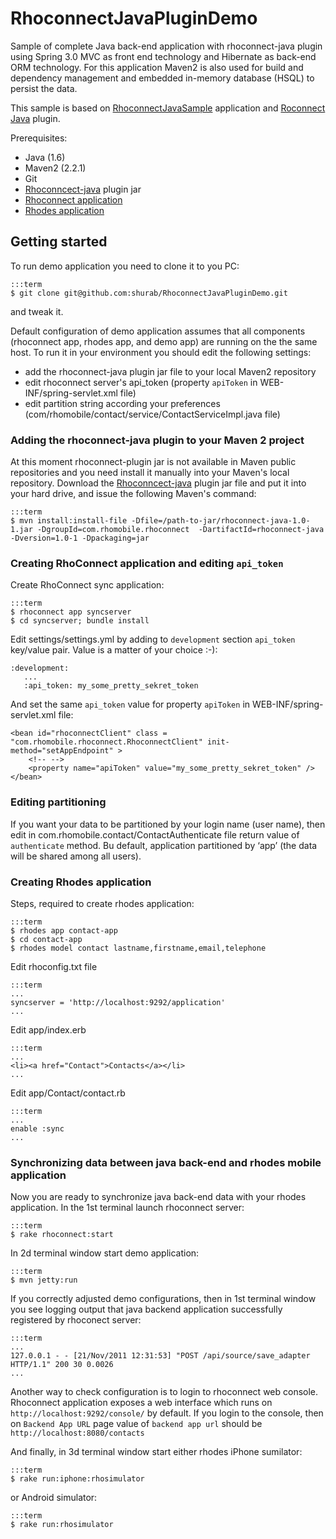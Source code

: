 RhoconnectJavaPluginDemo
===

Sample of complete Java back-end application with rhoconnect-java plugin using Spring 3.0 MVC as front end technology and Hibernate 
as back-end ORM technology. For this application Maven2 is also used for build and dependency management and 
embedded in-memory database (HSQL) to persist the data.
 
This sample is based on [RhoconnectJavaSample](https://github.com/shurab/RhoconnectJavaSample) application 
and  [Roconnect Java](https://github.com/rhomobile/rhoconnect-java) plugin.


Prerequisites:

* Java (1.6)
* Maven2 (2.2.1)
* Git
* [Rhoconncect-java](https://github.com/downloads/rhomobile/rhoconnect-java/rhoconnect-java-1.0-SNAPSHOT.jar) plugin jar
* [Rhoconnect application](http://docs.rhomobile.com/rhoconnect/tutorial)
* [Rhodes application](http://docs.rhomobile.com/rhodes/tutorial)

## Getting started

To run demo application you need to clone it to you PC:

    :::term 
    $ git clone git@github.com:shurab/RhoconnectJavaPluginDemo.git
    
and tweak it.
    
Default configuration of demo application assumes that all components (rhoconnect app, rhodes app, and demo app) are running on the the same host. 
To run it in your environment you should edit the following settings:

* add the rhoconnect-java plugin jar file to your local Maven2 repository 
* edit rhoconnect server's api_token (property `apiToken` in WEB-INF/spring-servlet.xml file)
* edit partition string according your preferences (com/rhomobile/contact/service/ContactServiceImpl.java file)

### Adding the rhoconnect-java plugin to your Maven 2 project

At this moment rhoconnect-plugin jar is not available in Maven public repositories and you need install it manually into your Maven's local repository.
Download the  [Rhoconncect-java](https://github.com/downloads/rhomobile/rhoconnect-java/rhoconnect-java-1.0.1.jar) plugin jar file 
and put it into your hard drive, and issue the following Maven's command:

    :::term
    $ mvn install:install-file -Dfile=/path-to-jar/rhoconnect-java-1.0-1.jar -DgroupId=com.rhomobile.rhoconnect  -DartifactId=rhoconnect-java -Dversion=1.0-1 -Dpackaging=jar

### Creating RhoConnect application and editing `api_token`

Create RhoConnect sync application:

    :::term 
    $ rhoconnect app syncserver
    $ cd syncserver; bundle install

Edit settings/settings.yml by adding to `development` section `api_token` key/value pair. Value is a matter of your choice :-): 

    :development:
       ...
       :api_token: my_some_pretty_sekret_token

And set the same `api_token` value for property `apiToken` in WEB-INF/spring-servlet.xml file:

    <bean id="rhoconnectClient" class = "com.rhomobile.rhoconnect.RhoconnectClient" init-method="setAppEndpoint" >
        <!-- -->
	    <property name="apiToken" value="my_some_pretty_sekret_token" />	
    </bean>
    
### Editing partitioning

If you want your data to be partitioned by your login name (user name), then edit in com.rhomobile.contact/ContactAuthenticate file return value of `authenticate` method.  Bu default, application partitioned by ‘app’ (the data will be shared among all users).

### Creating Rhodes application 

Steps, required to create rhodes application:

    :::term 
    $ rhodes app contact-app
    $ cd contact-app
    $ rhodes model contact lastname,firstname,email,telephone

Edit rhoconfig.txt file

    :::term 
    ...
    syncserver = 'http://localhost:9292/application'
    ...

Edit app/index.erb

    :::term 
    ...
    <li><a href="Contact">Contacts</a></li>
    ...

Edit app/Contact/contact.rb
	
    :::term 
    ...
    enable :sync
    ...

### Synchronizing data between java back-end and rhodes mobile application

Now you are ready to synchronize java back-end data with your rhodes application.
In the 1st terminal launch rhoconnect server:

    :::term 
    $ rake rhoconnect:start
	
In 2d terminal window start  demo application:
	
    :::term 
    $ mvn jetty:run
	
If you correctly adjusted demo configurations, then in 1st terminal window you see logging output 
that java backend application successfully registered by rhoconect server:
	
    :::term
    ... 
    127.0.0.1 - - [21/Nov/2011 12:31:53] "POST /api/source/save_adapter HTTP/1.1" 200 30 0.0026
    ...

Another way to check configuration is to login to rhoconnect web console.
Rhoconnect application exposes a web interface which runs on `http://localhost:9292/console/` by default.
If you login to the console, then on `Backend App URL` page value of `backend app url` should be `http://localhost:8080/contacts` 

And finally, in 3d terminal window start either rhodes iPhone sumilator:
	
    :::term
    $ rake run:iphone:rhosimulator
	
or Android simulator:
	
    :::term
    $ rake run:rhosimulator
	


	    